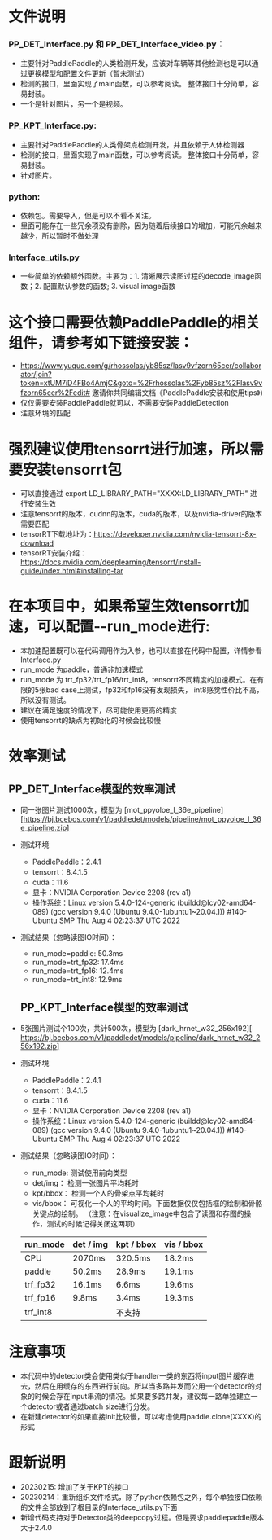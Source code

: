 # 文件说明

### PP_DET_Interface.py 和 PP_DET_Interface_video.py：    
- 主要针对PaddlePaddle的人类检测开发，应该对车辆等其他检测也是可以通过更换模型和配置文件更新（暂未测试）
- 检测的接口，里面实现了main函数，可以参考阅读。 整体接口十分简单，容易封装。
- 一个是针对图片，另一个是视频。 
### PP_KPT_Interface.py:
- 主要针对PaddlePaddle的人类骨架点检测开发，并且依赖于人体检测器
- 检测的接口，里面实现了main函数，可以参考阅读。 整体接口十分简单，容易封装。
- 针对图片。
### python:
- 依赖包。需要导入，但是可以不看不关注。
- 里面可能存在一些冗余项没有删除，因为随着后续接口的增加，可能冗余越来越少，所以暂时不做处理
### Interface_utils.py
- 一些简单的依赖额外函数。主要为：1. 清晰展示读图过程的decode_image函数；2. 配置默认参数的函数; 3. visual image函数 

# 这个接口需要依赖PaddlePaddle的相关组件，请参考如下链接安装：

- https://www.yuque.com/g/rhossolas/yb85sz/lasv9vfzorn65cer/collaborator/join?token=xtUM7iD4FBo4AmjC&goto=%2Frhossolas%2Fyb85sz%2Flasv9vfzorn65cer%2Fedit# 邀请你共同编辑文档《PaddlePaddle安装和使用tips》)    
- 仅仅需要安装PaddlePaddle就可以，不需要安装PaddleDetection
- 注意环境的匹配

# 强烈建议使用tensorrt进行加速，所以需要安装tensorrt包

- 可以直接通过 export LD_LIBRARY_PATH="XXXX:LD_LIBRARY_PATH" 进行安装生效    
- 注意tensorrt的版本，cudnn的版本，cuda的版本，以及nvidia-driver的版本需要匹配
- tensorRT下载地址为：https://developer.nvidia.com/nvidia-tensorrt-8x-download
- tensorRT安装介绍：https://docs.nvidia.com/deeplearning/tensorrt/install-guide/index.html#installing-tar

# 在本项目中，如果希望生效tensorrt加速，可以配置--run_mode进行:
- 本加速配置既可以在代码调用作为入参，也可以直接在代码中配置，详情参看Interface.py  
- run_mode 为paddle，普通非加速模式
- run_mode 为 trt_fp32/trt_fp16/trt_int8，tensorrt不同精度的加速模式。在有限的5张bad case上测试，fp32和fp16没有发现损失， int8感觉性价比不高，所以没有测试。
- 建议在满足速度的情况下，尽可能使用更高的精度
- 使用tensorrt的缺点为初始化的时候会比较慢

# 效率测试
  ## PP_DET_Interface模型的效率测试 
- 同一张图片测试1000次，模型为 [mot_ppyoloe_l_36e_pipeline][https://bj.bcebos.com/v1/paddledet/models/pipeline/mot_ppyoloe_l_36e_pipeline.zip]
- 测试环境
  - PaddlePaddle：2.4.1
  - tensorrt：8.4.1.5
  - cuda：11.6
  - 显卡：NVIDIA Corporation Device 2208 (rev a1)
  - 操作系统：Linux version 5.4.0-124-generic (buildd@lcy02-amd64-089) (gcc version 9.4.0 (Ubuntu 9.4.0-1ubuntu1~20.04.1)) #140-Ubuntu SMP Thu Aug 4 02:23:37 UTC 2022
- 测试结果（忽略读图IO时间）：
  - run_mode=paddle: 50.3ms
  - run_mode=trt_fp32: 17.4ms
  - run_mode=trt_fp16: 12.4ms
  - run_mode=trt_int8: 12.9ms

  ## PP_KPT_Interface模型的效率测试 
- 5张图片测试个100次，共计500次，模型为 [dark_hrnet_w32_256x192][ https://bj.bcebos.com/v1/paddledet/models/pipeline/dark_hrnet_w32_256x192.zip]
- 测试环境
  - PaddlePaddle：2.4.1
  - tensorrt：8.4.1.5
  - cuda：11.6
  - 显卡：NVIDIA Corporation Device 2208 (rev a1)
  - 操作系统：Linux version 5.4.0-124-generic (buildd@lcy02-amd64-089) (gcc version 9.4.0 (Ubuntu 9.4.0-1ubuntu1~20.04.1)) #140-Ubuntu SMP Thu Aug 4 02:23:37 UTC 2022
- 测试结果（忽略读图IO时间）：
  - run_mode: 测试使用前向类型
  - det/img： 检测一张图片平均耗时
  - kpt/bbox： 检测一个人的骨架点平均耗时
  - vis/bbox： 可视化一个人的平均时间。下面数据仅仅包括框的绘制和骨骼关键点的绘制。 （注意：在visualize_image中包含了读图和存图的操作，测试的时候记得关闭这两项）
  
  | run_mode | det / img | kpt / bbox | vis / bbox |
  |-----------|------------|------------|-----------|
  | CPU      | 2070ms    | 320.5ms    | 18.2ms     |
  | paddle   | 50.2ms    | 28.9ms     | 19.1ms     |
  | trf_fp32 | 16.1ms    | 6.6ms      | 19.6ms     |
  | trf_fp16 | 9.8ms     | 3.4ms      | 19.3ms     |
  | trf_int8 |           | 不支持        ||


# 注意事项
- 本代码中的detector类会使用类似于handler一类的东西将input图片缓存进去，然后在用缓存的东西进行前向。所以当多路并发而公用一个detector的对象的时候会存在input串流的情况。如果要多路并发，建议每一路单独建立一个detector或者通过batch size进行分发。
- 在新建detector的如果直接init比较慢，可以考虑使用paddle.clone(XXXX)的形式

# 跟新说明
- 20230215: 增加了关于KPT的接口
- 20230214：重新组织文件格式，除了python依赖包之外，每个单独接口依赖的文件全部放到了根目录的Interface_utils.py下面
- 新增代码支持对于Detector类的deepcopy过程。但是要求paddlepaddle版本大于2.4.0

